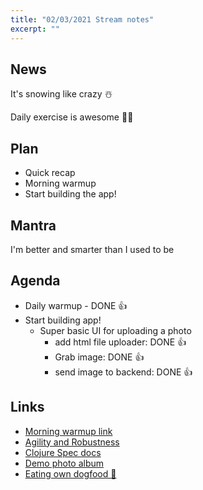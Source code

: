 ```yaml
---
title: "02/03/2021 Stream notes"
excerpt: ""
---
```


## News

It's snowing like crazy ☃️

Daily exercise is awesome 🧘‍♂️

## Plan

- Quick recap
- Morning warmup
- Start building the app!

## Mantra

I'm better and smarter than I used to be

## Agenda

- Daily warmup - DONE 👍
- Start building app!
  - Super basic UI for uploading a photo
    - add html file uploader: DONE 👍
    - Grab image: DONE 👍
    - send image to backend: DONE 👍

## Links

- [Morning warmup link](https://purelyfunctional.tv/issues/purelyfunctional-tv-newsletter-412-module-depth-is-bogus/)
- [Agility and Robustness](https://www.youtube.com/watch?v=VNTQ-M_uSo8)
- [Clojure Spec docs](https://clojure.org/guides/spec)
- [Demo photo album](https://photos.google.com/album/AF1QipMlAman7ujEPsQRTn3u0oKHbXJ1BIZe4HRzDkRi)
- [Eating own dogfood 🤢](https://en.wikipedia.org/wiki/Eating_your_own_dog_food)
